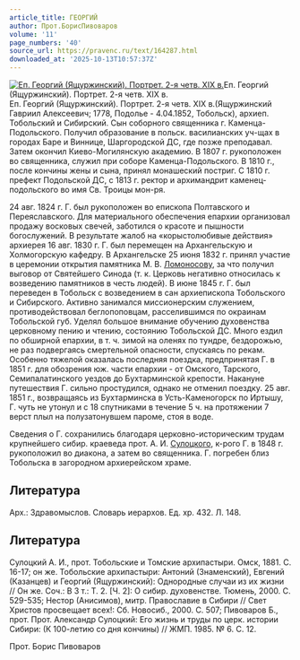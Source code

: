 ```yaml
---
article_title: ГЕОРГИЙ
author: Прот.БорисПивоваров
volume: '11'
page_numbers: '40'
source_url: https://pravenc.ru/text/164287.html
downloaded_at: '2025-10-13T10:57:37Z'
---
```


[![Еп. Георгий (Ящуржинский). Портрет. 2-я четв. ХIХ в.](https://pravenc.ru/data/946/467/1234/i200.jpg "Кликните для увеличения картинки")](https://pravenc.ru/data/946/467/1234/i400.jpg)Еп. Георгий (Ящуржинский). Портрет. 2-я четв. ХIХ в.  
Еп. Георгий (Ящуржинский). Портрет. 2-я четв. ХIХ в.(Ящуржинский Гавриил Алексеевич; 1778, Подолье - 4.04.1852, Тобольск), архиеп. Тобольский и Сибирский. Сын соборного священника г. Каменца-Подольского. Получил образование в польск. василианских уч-щах в городах Баре и Виннице, Шаргородской ДС, где позже преподавал. Затем окончил Киево-Могилянскую академию. В 1807 г. рукоположен во священника, служил при соборе Каменца-Подольского. В 1810 г., после кончины жены и сына, принял монашеский постриг. С 1810 г. префект Подольской ДС, с 1813 г. ректор и архимандрит каменец-подольского во имя Св. Троицы мон-ря.

24 авг. 1824 г. Г. был рукоположен во епископа Полтавского и Переяславского. Для материального обеспечения епархии организовал продажу восковых свечей, заботился о красоте и пышности богослужений. В результате жалоб на «корыстолюбивые действия» архиерея 16 авг. 1830 г. Г. был перемещен на Архангельскую и Холмогорскую кафедру. В Архангельске 25 июня 1832 г. принял участие в церемонии открытия памятника М. В. [Ломоносову](https://pravenc.ru/text/Ломоносову.html), за что получил выговор от Святейшего Синода (т. к. Церковь негативно относилась к возведению памятников в честь людей). В июне 1845 г. Г. был переведен в Тобольск с возведением в сан архиепископа Тобольского и Сибирского. Активно занимался миссионерским служением, противодействовал беглопоповцам, расселившимся по окраинам Тобольской губ. Уделял большое внимание обучению духовенства церковному пению и чтению, состоянию Тобольской ДС. Много ездил по обширной епархии, в т. ч. зимой на оленях по тундре, бездорожью, не раз подвергаясь смертельной опасности, спускаясь по рекам. Особенно тяжелой оказалась последняя поездка, предпринятая Г. в 1851 г. для обозрения юж. части епархии - от Омского, Тарского, Семипалатинского уездов до Бухтарминской крепости. Накануне путешествия Г. сильно простудился, однако не отменил поездку. 25 авг. 1851 г., возвращаясь из Бухтарминска в Усть-Каменогорск по Иртышу, Г. чуть не утонул и с 18 спутниками в течение 5 ч. на протяжении 7 верст плыл на полузатонувшем пароме, стоя в воде.

Сведения о Г. сохранились благодаря церковно-историческим трудам крупнейшего сибир. краеведа прот. А. И. [Сулоцкого](https://pravenc.ru/text/Сулоцкого.html), к-рого Г. в 1848 г. рукоположил во диакона, а затем во священника. Г. погребен близ Тобольска в загородном архиерейском храме.

## Литература

Арх.: Здравомыслов. Словарь иерархов. Ед. хр. 432. Л. 148.

## Литература

Сулоцкий А. И., прот. Тобольские и Томские архипастыри. Омск, 1881. С. 16-17; он же. Тобольские архипастыри: Антоний (Знаменский), Евгений (Казанцев) и Георгий (Ящуржинский): Однородные случаи из их жизни // Он же. Соч.: В 3 т.: Т. 2. [Ч. 2]: О сибир. духовенстве. Тюмень, 2000. С. 529-535; Нестор (Анисимов), митр. Православие в Сибири // Свет Христов просвещает всех!: Сб. Новосиб., 2000. С. 507; Пивоваров Б., прот. Прот. Александр Сулоцкий: Его жизнь и труды по церк. истории Сибири: (К 100-летию со дня кончины) // ЖМП. 1985. № 6. С. 12.

Прот.  Борис   Пивоваров

